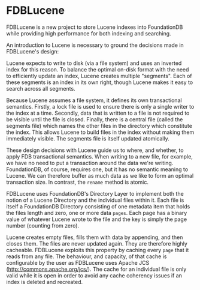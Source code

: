 # FDBLucene

FDBLucene is a new project to store Lucene indexes into FoundationDB
while providing high performance for both indexing and searching.

An introduction to Lucene is necessary to ground the decisions
made in FDBLucene's design:

Lucene expects to write to disk (via a file system) and uses an
inverted index for this reason. To balance the optimal on-disk format
with the need to efficiently update an index, Lucene creates multiple
"segments". Each of these segments is an index in its own right,
though Lucene makes it easy to search across all segments.

Because Lucene assumes a file system, it defines its own transactional
semantics. Firstly, a lock file is used to ensure there is only a
single writer to the index at a time. Secondly, data that is written
to a file is not required to be visible until the file is
closed. Finally, there is a central file (called the segments file)
which names the other files in the directory which constitute the
index. This allows Lucene to build files in the index without making
them immediately visible. The segments file is itself updated
atomically.

These design decisions with Lucene guide us to where, and whether, to
apply FDB transactional semantics. When writing to a new file, for
example, we have no need to put a transaction around the data we're
writing. FoundationDB, of course, requires one, but it has no semantic
meaning to Lucene. We can therefore buffer as much data as we like to
form an optimal transaction size. In contrast, the `rename` method
is atomic.

FDBLucene uses FoundationDB's Directory Layer to implement both the
notion of a Lucene Directory and the individual files within it. Each
file is itself a FoundationDB Directory consisting of one metadata
item that holds the files length and zero, one or more data
`pages`. Each page has a binary value of whatever Lucene wrote to the
file and the key is simply the page number (counting from zero).

Lucene creates empty files, fills them with data by appending, and
then closes them. The files are never updated again. They are
therefore highly cacheable. FDBLucene exploits this property by
caching every `page` that it reads from any file. The behaviour,
and capacity, of that cache is configurable by the user as FDBLucene
uses Apache JCS (http://commons.apache.org/jcs/). The cache for an
individual file is only valid while it is open in order to avoid any
cache coherency issues if an index is deleted and recreated.
